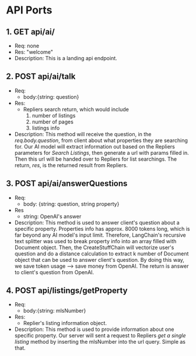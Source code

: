 # API Ports


## 1. GET api/ai/
* Req: none
* Res: "welcome"
* Description: This is a landing api endpoint.

## 2. POST api/ai/talk
* Req:
  - body:{string: question}
* Res:
  - Repliers search return, which would include
    1. number of listings
    2. number of pages
    3. listings info
* Description: This method will receive the question, in the *req.body.question*, from client about what properties they are searching for. Our AI model will extract information out based on the Repliers parameters for *Search Listings*, then generate a url with params filled in. Then this url will be handed over to Repliers for list searchings. The return, *res*, is the returned result from Repliers.

## 3. POST api/ai/answerQuestions
* Req:
  - body: {string: question, string property}
* Res
  - string: OpenAI's answer
* Description: This method is used to answer client's question about a specific property. Properties info has approx. 8000 tokens long, which is far beyond any AI model's input limit. Therefore, LangChain's recursive text splitter was used to break property info into an array filled with Document object. Then, the CreateStuffChain will vectorize user's question and do a distance calculation to extract k number of Document object that can be used to answer client's question. By doing this way, we save token usage --> save money from OpenAI. The return is answer to client's question from OpenAI.

## 4. POST api/listings/getProperty
* Req:
  - body:{string: mlsNumber}
* Res:
  - Replier's listing information object.
* Description: This method is used to provide information about one specific property. Our server will sent a request to Repliers *get a single listing* method by inserting the mlsNumber into the url query. Simple as that.
